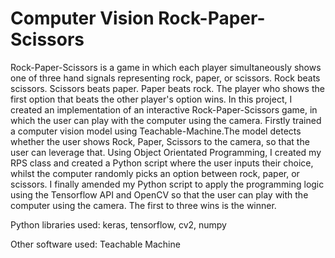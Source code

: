 # Computer Vision Rock-Paper-Scissors

Rock-Paper-Scissors is a game in which each player simultaneously shows one of three hand signals representing rock, paper, or scissors. Rock beats scissors. Scissors beats paper. Paper beats rock. The player who shows the first option that beats the other player's option wins.
In this project, I created an implementation of an interactive Rock-Paper-Scissors game, in which the user can play with the computer using the camera. Firstly trained a computer vision model using Teachable-Machine.The model detects whether the user shows Rock, Paper, Scissors to the camera, so that the user can leverage that. Using Object Orientated Programming, I created my RPS class and created a Python script where the user inputs their choice, whilst the computer randomly picks an option between rock, paper, or scissors. I finally amended my Python script to apply the programming logic using the Tensorflow API and OpenCV so that the user can play with the computer using the camera. The first to three wins is the winner.

 Python libraries used: keras, tensorflow, cv2, numpy
 
 Other software used: Teachable Machine

